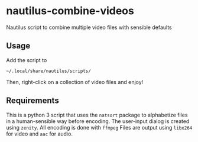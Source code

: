 # nautilus-combine-videos
Nautilus script to combine multiple video files with sensible defaults

## Usage
Add the script to

    ~/.local/share/nautilus/scripts/
 
Then, right-click on a collection of video files and enjoy!
  
## Requirements
This is a python 3 script that uses the `natsort` package to alphabetize files 
in a human-sensible way before encoding. The user-input dialog is created using `zenity`.
All encoding is done with `ffmpeg` Files are output using `libx264` for video and `aac`
for audio.

